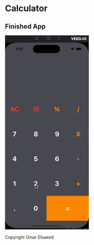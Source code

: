 
 # Calculator


## Finished App
![Finished App](https://github.com/OmarElsaeed/Images/blob/main/Calculator.gif)




Copyright Omar Elsaeed

